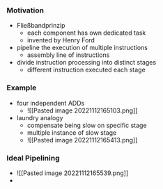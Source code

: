 ### Motivation
+ Fließbandprinzip
	+ each component has own dedicated task
	+ invented by Henry Ford
+ pipeline the execution of multiple instructions
	+ assembly line of instructions
+ divide instruction processing into distinct stages
	+ different instruction executed each stage

### Example
+ four independent ADDs
	+ ![[Pasted image 20221112165103.png]]
+ laundry analogy
	+ compensate being slow on specific stage
	+ multiple instance of slow stage
	+ ![[Pasted image 20221112165413.png]]

### Ideal Pipelining
+ ![[Pasted image 20221112165539.png]]
+ 
